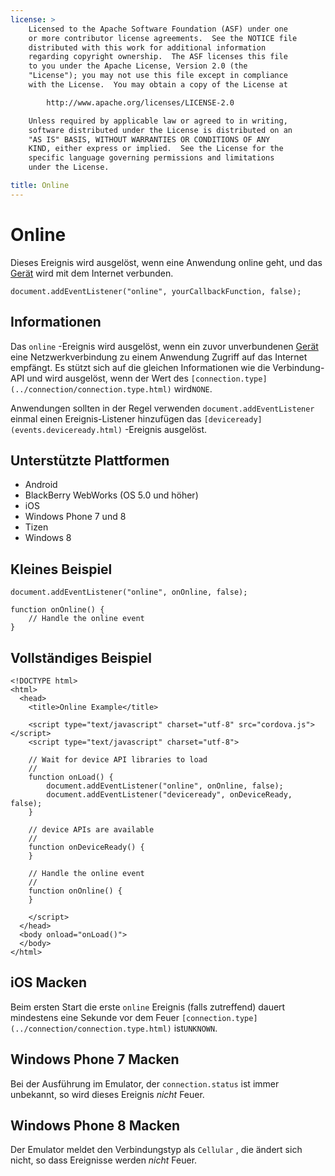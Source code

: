 ```yaml
---
license: >
    Licensed to the Apache Software Foundation (ASF) under one
    or more contributor license agreements.  See the NOTICE file
    distributed with this work for additional information
    regarding copyright ownership.  The ASF licenses this file
    to you under the Apache License, Version 2.0 (the
    "License"); you may not use this file except in compliance
    with the License.  You may obtain a copy of the License at

        http://www.apache.org/licenses/LICENSE-2.0

    Unless required by applicable law or agreed to in writing,
    software distributed under the License is distributed on an
    "AS IS" BASIS, WITHOUT WARRANTIES OR CONDITIONS OF ANY
    KIND, either express or implied.  See the License for the
    specific language governing permissions and limitations
    under the License.

title: Online
---
```


# Online

Dieses Ereignis wird ausgelöst, wenn eine Anwendung online geht, und das [Gerät](../device/device.html) wird mit dem Internet verbunden.

    document.addEventListener("online", yourCallbackFunction, false);
    

## Informationen

Das `online` -Ereignis wird ausgelöst, wenn ein zuvor unverbundenen [Gerät](../device/device.html) eine Netzwerkverbindung zu einem Anwendung Zugriff auf das Internet empfängt. Es stützt sich auf die gleichen Informationen wie die Verbindung-API und wird ausgelöst, wenn der Wert des `[connection.type](../connection/connection.type.html)` wird`NONE`.

Anwendungen sollten in der Regel verwenden `document.addEventListener` einmal einen Ereignis-Listener hinzufügen das `[deviceready](events.deviceready.html)` -Ereignis ausgelöst.

## Unterstützte Plattformen

*   Android
*   BlackBerry WebWorks (OS 5.0 und höher)
*   iOS
*   Windows Phone 7 und 8
*   Tizen
*   Windows 8

## Kleines Beispiel

    document.addEventListener("online", onOnline, false);
    
    function onOnline() {
        // Handle the online event
    }
    

## Vollständiges Beispiel

    <!DOCTYPE html>
    <html>
      <head>
        <title>Online Example</title>
    
        <script type="text/javascript" charset="utf-8" src="cordova.js"></script>
        <script type="text/javascript" charset="utf-8">
    
        // Wait for device API libraries to load
        //
        function onLoad() {
            document.addEventListener("online", onOnline, false);
            document.addEventListener("deviceready", onDeviceReady, false);
        }
    
        // device APIs are available
        //
        function onDeviceReady() {
        }
    
        // Handle the online event
        //
        function onOnline() {
        }
    
        </script>
      </head>
      <body onload="onLoad()">
      </body>
    </html>
    

## iOS Macken

Beim ersten Start die erste `online` Ereignis (falls zutreffend) dauert mindestens eine Sekunde vor dem Feuer `[connection.type](../connection/connection.type.html)` ist`UNKNOWN`.

## Windows Phone 7 Macken

Bei der Ausführung im Emulator, der `connection.status` ist immer unbekannt, so wird dieses Ereignis *nicht* Feuer.

## Windows Phone 8 Macken

Der Emulator meldet den Verbindungstyp als `Cellular` , die ändert sich nicht, so dass Ereignisse werden *nicht* Feuer.